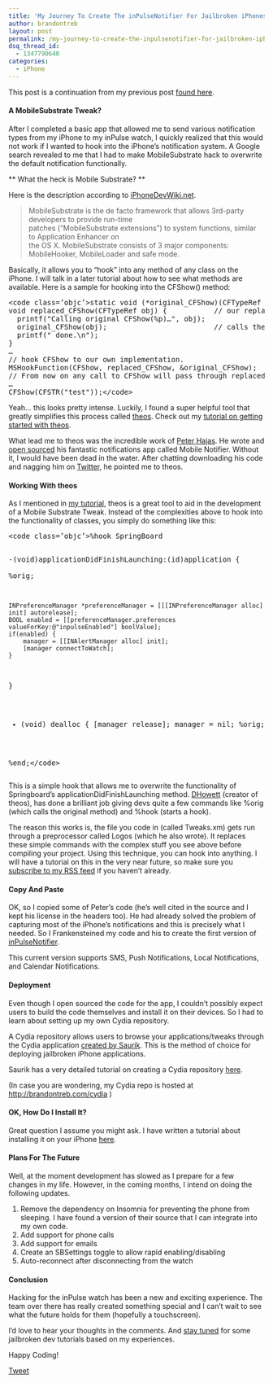 ```yaml
---
title: 'My Journey To Create The inPulseNotifier For Jailbroken iPhones &#8211; Part 2'
author: brandontreb
layout: post
permalink: /my-journey-to-create-the-inpulsenotifier-for-jailbroken-iphones-part-2
dsq_thread_id:
  - 1347790640
categories:
  - iPhone
---
```

This post is a continuation from my previous post [found here][1].

#### A MobileSubstrate Tweak?

After I completed a basic app that allowed me to send various notification types from my iPhone to my inPulse watch, I quickly realized that this would not work if I wanted to hook into the iPhone&#8217;s notification system. A Google search revealed to me that I had to make MobileSubstrate hack to overwrite the default notification functionally.

** What the heck is Mobile Substrate? **

Here is the description according to [iPhoneDevWiki.net][2].

> MobileSubstrate is the de facto framework that allows 3rd-party developers to provide run-time  
> patches (“MobileSubstrate extensions”) to system functions, similar to Application Enhancer on  
> the OS X. MobileSubstrate consists of 3 major components: MobileHooker, MobileLoader and safe mode.

Basically, it allows you to &#8220;hook&#8221; into any method of any class on the iPhone. I will talk in a later tutorial about how to see what methods are available. Here is a sample for hooking into the CFShow() method:

<div>
  <pre>&lt;code class=’objc’>static void (*original_CFShow)(CFTypeRef obj);  // a function pointer to store the original CFShow().
void replaced_CFShow(CFTypeRef obj) {           // our replacement of CFShow().
  printf("Calling original CFShow(%p)…", obj);
  original_CFShow(obj);                         // calls the original CFShow.
  printf(" done.\n");
}
…
// hook CFShow to our own implementation.
MSHookFunction(CFShow, replaced_CFShow, &original_CFShow);
// From now on any call to CFShow will pass through replaced_CFShow first.
…
CFShow(CFSTR("test"));&lt;/code></pre>
</div>

Yeah&#8230; this looks pretty intense. Luckily, I found a super helpful tool that greatly simplifies this process called [theos][3]. Check out my [tutorial on getting started with theos][4].

What lead me to theos was the incredible work of [Peter Hajas][5]. He wrote and [open sourced][6] his fantastic notifications app called Mobile Notifier. Without it, I would have been dead in the water. After chatting downloading his code and nagging him on [Twitter][7], he pointed me to theos.

#### Working With theos

As I mentioned in [my tutorial][4], theos is a great tool to aid in the development of a Mobile Substrate Tweak. Instead of the complexities above to hook into the functionality of classes, you simply do something like this:

<div>
  <pre>&lt;code class=’objc’>%hook SpringBoard

-(void)applicationDidFinishLaunching:(id)application
{    
    %orig;

    INPreferenceManager *preferenceManager = [[[INPreferenceManager alloc] init] autorelease];
    BOOL enabled = [[preferenceManager.preferences valueForKey:@"inpulseEnabled"] boolValue];
    if(enabled) {
        manager = [[INAlertManager alloc] init];
        [manager connectToWatch];
    }
}

- (void) dealloc {
    [manager release];
    manager = nil;
    %orig;
}

%end;&lt;/code></pre>
</div>

This is a simple hook that allows me to overwrite the functionality of Springboard&#8217;s applicationDidFinishLaunching method. [DHowett][8] (creator of theos), has done a brilliant job giving devs quite a few commands like %orig (which calls the original method) and %hook (starts a hook).

The reason this works is, the file you code in (called Tweaks.xm) gets run through a preprocessor called Logos (which he also wrote). It replaces these simple commands with the complex stuff you see above before compiling your project. Using this technique, you can hook into anything. I will have a tutorial on this in the very near future, so make sure you [subscribe to my RSS feed][9] if you haven&#8217;t already.

#### Copy And Paste

OK, so I copied some of Peter&#8217;s code (he&#8217;s well cited in the source and I kept his license in the headers too). He had already solved the problem of capturing most of the iPhone&#8217;s notifications and this is precisely what I needed. So I Frankensteined my code and his to create the first version of [inPulseNotifier][10].

This current version supports SMS, Push Notifications, Local Notifications, and Calendar Notifications.

#### Deployment

Even though I open sourced the code for the app, I couldn&#8217;t possibly expect users to build the code themselves and install it on their devices. So I had to learn about setting up my own Cydia repository.

A Cydia repository allows users to browse your applications/tweaks through the Cydia application [created by Saurik][11]. This is the method of choice for deploying jailbroken iPhone applications.

Saurik has a very detailed tutorial on creating a Cydia repository [here][12].

(In case you are wondering, my Cydia repo is hosted at <http://brandontreb.com/cydia> )

#### OK, How Do I Install It?

Great question I assume you might ask. I have written a tutorial about installing it on your iPhone [here][13].

#### Plans For The Future

Well, at the moment development has slowed as I prepare for a few changes in my life. However, in the coming months, I intend on doing the following updates.

  1. Remove the dependency on Insomnia for preventing the phone from sleeping. I have found a version of their source that I can integrate into my own code.
  2. Add support for phone calls
  3. Add support for emails
  4. Create an SBSettings toggle to allow rapid enabling/disabling
  5. Auto-reconnect after disconnecting from the watch

#### Conclusion

Hacking for the inPulse watch has been a new and exciting experience. The team over there has really created something special and I can&#8217;t wait to see what the future holds for them (hopefully a touchscreen).

I&#8217;d love to hear your thoughts in the comments. And [stay tuned][9] for some jailbroken dev tutorials based on my experiences.

Happy Coding!

<div style="">
  <a href="http://twitter.com/share" class="twitter-share-button" data-count="horizontal" data-text="My Journey To Create The inPulseNotifier For Jailbroken iPhones - Part 2" data-url="http://brandontreb.com/my-journey-to-create-the-inpulsenotifier-for-jailbroken-iphones-part-2"  data-via="brandontreb" data-related="brandontreb:">Tweet</a>
</div>

 [1]: /my-journey-to-create-the-inpulsenotifier-for-jailbroken-iphones-part-1/
 [2]: http://iphonedevwiki.net/index.php/MobileSubstrate
 [3]: http://iphonedevwiki.net/index.php/Theos/Getting_Started
 [4]: /beginning-jailbroken-ios-development-getting-the-tools/
 [5]: http://www.peterhajas.com/
 [6]: https://github.com/peterhajas/MobileNotifier
 [7]: https://twitter.com/#!/peterhajas
 [8]: https://twitter.com/#!/dhowett
 [9]: feeds.feedburner.com/brandontreb
 [10]: https://github.com/brandontreb/inPulseNotifier
 [11]: http://www.saurik.com/
 [12]: http://www.saurik.com/id/7
 [13]: http://www.getinpulse.com/hack/forum/viewtopic.php?p=545#p545